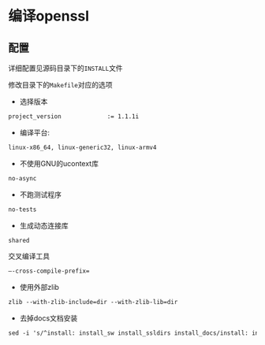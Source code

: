 # 编译openssl

## 配置

详细配置见源码目录下的`INSTALL`文件

修改目录下的`Makefile`对应的选项

* 选择版本

```txt
project_version 			:= 1.1.1i
```

* 编译平台: 

```txt
linux-x86_64, linux-generic32, linux-armv4
```

* 不使用GNU的ucontext库

```txt
no-async
```

* 不跑测试程序

```txt
no-tests
```

* 生成动态连接库

```txt
shared
```

交叉编译工具

```txt
–-cross-compile-prefix=
```

* 使用外部zlib

```txt
zlib --with-zlib-include=dir --with-zlib-lib=dir
```

* 去掉docs文档安装

```txt
sed -i 's/^install: install_sw install_ssldirs install_docs/install: install_sw install_ssldirs/' build/$(@:-config=)/Makefile
```

